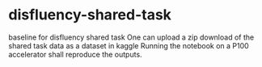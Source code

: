 # disfluency-shared-task
baseline for disfluency shared task
One can upload a zip download of the shared task data as a dataset in kaggle
Running the notebook on a P100 accelerator shall reproduce the outputs.
